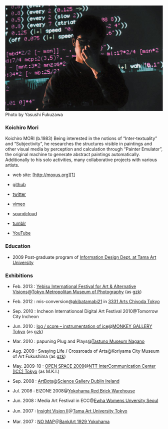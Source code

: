 ![portrait](./images/portrait_1.jpg)
Photo by Yasushi Fukuzawa

### Koichiro Mori

Koichiro MORI (b.1983) Being interested in the notions of “Inter-textuality” and “Subjectivity”, he researches the structures visible in paintings and other visual media by perception and calculation through “Painter Emulator”, the original machine to generate abstract paintings automatically. Additionally to his solo activities, many collaborative projects with various artists.


- web site: [http://moxus.org][1]

- [github][2]

- [twitter][3] 

- [vimeo][4]

- [soundcloud][5]

- [tumblr][6]

- [YouTube][7]
 

### Education

-  2009 Post-graduate program of [Information Design Dept. at Tama Art University][8]


### Exhibitions

- Feb. 2013 : [Yebisu International Festival for Art & Alternative Visions][9]@[Tokyo Metropolitan Museum of Photography][10] (as [gzk][15])

- Feb. 2012 : mis-conversion@[akibatamabi21][11] in [3331 Arts Chiyoda Tokyo][12]

- Sep. 2010 : Incheon Internationoal Digital Art Festival 2010@Tomorrow City Incheon

- Jun. 2010 : [log / score – instrumentation of ice][13]@[MONKEY GALLERY Tokyo][14] (as [gzk][15])

- Mar. 2010 : papuning Plug and Plays@[Tastuno Museum Nagano][16]

- Aug. 2009 : Swaying Life / Crossroads of Arts@Koriyama City Museum of Art Fukushima (as [gzk][15])

- May. 2009-10 : [OPEN SPACE 2009][17]@[NTT InterCommunication Center [ICC] Tokyo][18] (as M.K.I.)

- Sep. 2008 : [ArtBots][19]@[Science Gallery Dublin Ireland][20]

- Jul. 2008 : EIZONE 2008@[Yokohama Red Brick Warehouse][21]

- Jun. 2008 : Media Art Festival in ECC@[Ewha Womens Unversity Seoul][22]

- Jun. 2007 : [Insight Vision II][23]＠[Tama Art University Tokyo][24]

- Mar. 2007 : [NO MAP][25]＠[BankArt 1929 Yokohama][26]

[1]: http://moxus.org
[2]: http://github.com/moxuse/
[3]: http://twitter.com/moxus/
[4]: http://vimeo.com/moxus/
[5]: https://soundcloud.com/moxus
[6]: http://moxus.tumblr.com/
[7]: http://youtube.com/profile?user=moxuse
[8]: http://www.idd.tamabi.ac.jp

[9]: http://www.yebizo.com/
[10]: http://www.syabi.com/
[11]: http://akibatamabi21.com/
[12]: http://www.3331.jp/
[13]: http://ice.gzk.jp/ex/
[14]: http://monkeycafe.jp
[15]: http://gzk.jp/
[16]: http://artm.town.tatsuno.nagano.jp
[17]: http://www.ntticc.or.jp/Exhibition/2009/Openspace2009/index.html
[18]: http://www.ntticc.or.jp/
[19]: https://en.wikipedia.org/wiki/ArtBots
[20]: http://www.sciencegallery.ie/
[21]: http://www.yokohama-akarenga.jp/index.html
[22]: http://www.ewha.ac.kr/
[23]: http://www.idd.tamabi.ac.jp/art/event07/insightvision2/index.htm
[24]: http://tamabi.ac.jp/
[25]: http://www.idd.tamabi.ac.jp/art/exhibit/gw06/
[26]: http://www.bankart1929.com
